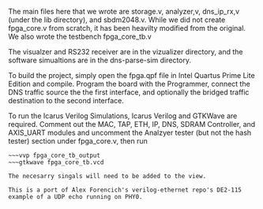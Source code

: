 The main files here that we wrote are storage.v, analyzer,v, dns_ip_rx,v (under the lib directory), and sbdm2048.v. While we did not create fpga_core.v from scratch, it has been heavilty modified from the original. We also wrote the testbench fpga_core_tb.v

The visualzer and RS232 receiver are in the vizualizer directory, and the software simualtions are in the dns-parse-sim directory.

To build the project, simply open the fpga.qpf file in Intel Quartus Prime Lite Edition and compile. Program the board with the Programmer, connect the DNS traffic source the the first interface, and optionally the bridged traffic destination to the second interface. 

To run the Icarus Verilog Simulations, Icarus Verilog and GTKWave are required. Comment out the MAC, TAP, ETH, IP, DNS, SDRAM Controller, and AXIS_UART modules and uncomment the Analzyer tester (but not the hash tester) section under fpga_core.v, then run 

~~~iverilog -s fpga_core_tb -o fpga_core_tb_output fpga_core_tb.v fpga_core.v analyzer.v storage.v sbdm2048.v
~~~vvp fpga_core_tb_output
~~~gtkwave fpga_core_tb.vcd

The necesarry singals will need to be added to the view.

This is a port of Alex Forencich's verilog-ethernet repo's DE2-115 example of a UDP echo running on PHY0.
